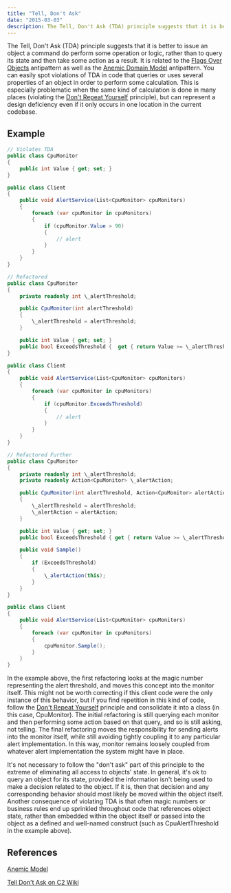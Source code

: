```yaml
---
title: "Tell, Don't Ask"
date: "2015-03-03"
description: The Tell, Don't Ask (TDA) principle suggests that it is better to issue an object a command do perform some operation or logic, rather than to query its state and then take some action as a result.
---
```


The Tell, Don't Ask (TDA) principle suggests that it is better to issue an object a command do perform some operation or logic, rather than to query its state and then take some action as a result. It is related to the [Flags Over Objects](/flags-over-objects) antipattern as well as the [Anemic Domain Model](/anemic-model/) antipattern. You can easily spot violations of TDA in code that queries or uses several properties of an object in order to perform some calculation. This is especially problematic when the same kind of calculation is done in many places (violating the [Don't Repeat Yourself](/don-t-repeat-yourself/) principle), but can represent a design deficiency even if it only occurs in one location in the current codebase.

## Example

``` csharp
// Violates TDA
public class CpuMonitor
{
    public int Value { get; set; }
}

public class Client
{
    public void AlertService(List<CpuMonitor> cpuMonitors)
    {
        foreach (var cpuMonitor in cpuMonitors)
        {
            if (cpuMonitor.Value > 90)
            {
                // alert
            }
        }
    }
}
```

```csharp
// Refactored
public class CpuMonitor
{
    private readonly int \_alertThreshold;

    public CpuMonitor(int alertThreshold)
    {
        \_alertThreshold = alertThreshold;
    }

    public int Value { get; set; }
    public bool ExceedsThreshold {  get { return Value >= \_alertThreshold; } }
}

public class Client
{
    public void AlertService(List<CpuMonitor> cpuMonitors)
    {
        foreach (var cpuMonitor in cpuMonitors)
        {
            if (cpuMonitor.ExceedsThreshold)
            {
                // alert
            }
        }
    }
}
```

```csharp
// Refactored Further
public class CpuMonitor
{
    private readonly int \_alertThreshold;
    private readonly Action<CpuMonitor> \_alertAction;

    public CpuMonitor(int alertThreshold, Action<CpuMonitor> alertAction)
    {
        \_alertThreshold = alertThreshold;
        \_alertAction = alertAction;
    }

    public int Value { get; set; }
    public bool ExceedsThreshold { get { return Value >= \_alertThreshold; } }

    public void Sample()
    {
        if (ExceedsThreshold)
        {
            \_alertAction(this);
        }
    }
}

public class Client
{
    public void AlertService(List<CpuMonitor> cpuMonitors)
    {
        foreach (var cpuMonitor in cpuMonitors)
        {
            cpuMonitor.Sample();
        }
    }
}
```

In the example above, the first refactoring looks at the magic number representing the alert threshold, and moves this concept into the monitor itself. This might not be worth correcting if this client code were the only instance of this behavior, but if you find repetition in this kind of code, follow the [Don't Repeat Yourself](/don-t-repeat-yourself/) principle and consolidate it into a class (in this case, CpuMonitor). The initial refactoring is still querying each monitor and then performing some action based on that query, and so is still asking, not telling. The final refactoring moves the responsibility for sending alerts into the monitor itself, while still avoiding tightly coupling it to any particular alert implementation. In this way, monitor remains loosely coupled from whatever alert implementation the system might have in place.

It's not necessary to follow the "don't ask" part of this principle to the extreme of eliminating all access to objects' state. In general, it's ok to query an object for its state, provided the information isn't being used to make a decision related to the object. If it is, then that decision and any corresponding behavior should most likely be moved within the object itself. Another consequence of violating TDA is that often magic numbers or business rules end up sprinkled throughout code that references object state, rather than embedded within the object itself or passed into the object as a defined and well-named construct (such as CpuAlertThreshold in the example above).

## References

[Anemic Model](/anemic-model/)

[Tell Don't Ask on C2 Wiki](http://c2.com/cgi/wiki?TellDontAsk)
